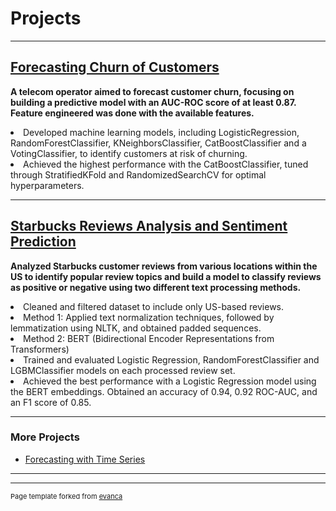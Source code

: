 # Projects

---

## [Forecasting Churn of Customers](https://github.com/vinipta-s/Forecasting_Churn_of_Customers/tree/main)

  <b>A telecom operator aimed to forecast customer churn, focusing on building a predictive model with an AUC-ROC score of at least 0.87.
  Feature engineered was done with the available features.</b>
  <li>
    Developed machine learning models, including LogisticRegression, RandomForestClassifier, KNeighborsClassifier, CatBoostClassifier and a VotingClassifier, to identify customers at risk of churning.
  </li>
  <li>
    Achieved the highest performance with the CatBoostClassifier, tuned through StratifiedKFold and RandomizedSearchCV for optimal hyperparameters.
  </li>

---

## [Starbucks Reviews Analysis and Sentiment Prediction](https://github.com/vinipta-s/Starbucks_Reviews_Sentiment_Prediction)

  <b> Analyzed Starbucks customer reviews from various locations within the US to identify popular review topics and build a model to classify reviews as positive or negative using two different text processing methods.</b>
  <li>
    Cleaned and filtered dataset to include only US-based reviews.
  </li>
  <li>
    Method 1: Applied text normalization techniques, followed by lemmatization using NLTK, and obtained padded sequences.
  </li>
  <li>
    Method 2: BERT (Bidirectional Encoder Representations from Transformers)
  </li>
  <li>
    Trained and evaluated Logistic Regression, RandomForestClassifier and LGBMClassifier models on each processed review set. 
  </li>
  <li>
    Achieved the best performance with a Logistic Regression model using the BERT embeddings. Obtained an accuracy of 0.94, 0.92 ROC-AUC, and an F1 score of 0.85.
  </li>

---

### More Projects

- [Forecasting with Time Series](https://github.com/vinipta-s/Time-Series-Regression-Forecasting)

---




---
<p style="font-size:11px">Page template forked from <a href="https://github.com/evanca/quick-portfolio">evanca</a></p>
<!-- Remove above link if you don't want to attibute -->

